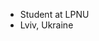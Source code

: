 - Student at LPNU
- Lviv, Ukraine
<!---
olzchaus/olzchaus is a ✨ special ✨ repository because its `README.md` (this file) appears on your GitHub profile.
You can click the Preview link to take a look at your changes.
--->
